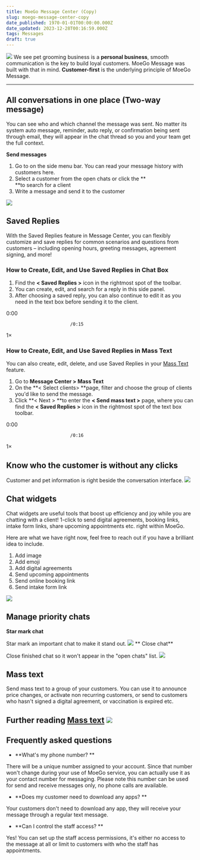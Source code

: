 ```yaml
---
title: MoeGo Message Center (Copy)
slug: moego-message-center-copy
date_published: 1970-01-01T00:00:00.000Z
date_updated: 2023-12-28T00:16:59.000Z
tags: Messages
draft: true
---
```


![](__GHOST_URL__/content/images/2021/09/sms.png)
We see pet grooming business is a **personal business**, smooth communication is the key to build loyal customers. MoeGo Message was built with that in mind. **Customer-first** is the underlying principle of MoeGo Message. 

---

## All conversations in one place (Two-way message)

You can see who and which channel the message was sent. No matter its system auto message, reminder, auto reply, or confirmation being sent through email, they will appear in the chat thread so you and your team get the full context.

**Send messages**

1. Go to **<Message>** on the side menu bar. You can read your message history with customers here.
2. Select a customer from the open chats or click the **<search icon> **to search for a client
3. Write a message and send it to the customer

![](__GHOST_URL__/content/images/2021/09/CleanShot-2021-09-13-at-21.41.38-3.png)
## Saved Replies 

With the Saved Replies feature in Message Center, you can flexibly customize and save replies for common scenarios and questions from customers – including opening hours, greeting messages,  agreement signing, and more!

### How to Create, Edit, and Use Saved Replies in Chat Box 

1. Find the **< Saved Replies >** icon in the rightmost spot of the toolbar.
2. You can create, edit, and search for a reply in this side panel. 
3. After choosing a saved reply, you can also continue to edit it as you need in the text box before sending it to the client.

0:00

                            /0:15
1×

### How to Create, Edit, and Use Saved Replies in Mass Text 

You can also create, edit, delete, and use Saved Replies in your [Mass Text](__GHOST_URL__/mass-text/) feature. 

1. Go to **Message Center > Mass Text**
2. On the **< Select clients> **page, filter and choose the group of clients you'd like to send the message.
3. Click **< Next > **to enter the **< Send mass text >** page, where you can find the **< Saved Replies >** icon in the rightmost spot of the text box toolbar.

0:00

                            /0:16
1×

## Know who the customer is without any clicks 

Customer and pet information is right beside the conversation interface.
![](__GHOST_URL__/content/images/2021/09/CleanShot-2021-09-13-at-15.18.12.png)
## Chat widgets

Chat widgets are useful tools that boost up efficiency and joy while you are chatting with a client! 1-click to send digital agreements, booking links, intake form links, share upcoming appointments etc. right within MoeGo.

Here are what we have right now, feel free to reach out if you have a brilliant idea to include.

1. Add image
2. Add emoji
3. Add digital agreements
4. Send upcoming appointments
5. Send online booking link
6. Send intake form link

![](__GHOST_URL__/content/images/2021/09/Send-upcoming-appointments-1-1.gif)
## Manage priority chats 

**Star mark chat**

Star mark an important chat to make it stand out. 
![](__GHOST_URL__/content/images/2022/06/CleanShot-2022-06-30-at-17.29.21@2x.png)
** Close chat**

Close finished chat so it won't appear in the "open chats" list.
![](__GHOST_URL__/content/images/2022/06/CleanShot-2022-06-30-at-17.30.08@2x.png)
## Mass text

Send mass text to a group of your customers. You can use it to announce price changes, or activate non recurring customers, or send to customers who hasn't signed a digital agreement, or vaccination is expired etc. 

Further reading [Mass text](__GHOST_URL__/mass-text/)
![](__GHOST_URL__/content/images/2021/09/_8.gif)
---

## Frequently asked questions

- **What's my phone number? **

There will be a unique number assigned to your account. Since that number won't change during your use of MoeGo service, you can actually use it as your contact number for messaging. Please note this number can be used for send and receive messages only, no phone calls are available. 

- **Does my customer need to download any apps? **

Your customers don't need to download any app, they will receive your message through a regular text message. 

- **Can I control the staff access? **

Yes! You can set up the staff access permissions, it's either no access to the message at all or limit to customers with who the staff has appointments. 
